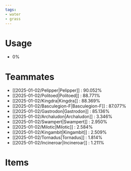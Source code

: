 ```yaml
---
tags:
- water
- grass
---
```

# Usage
- 0%
# Teammates
- [[2025-01-02/Pelipper|Pelipper]] : 90.052%
- [[2025-01-02/Politoed|Politoed]] : 88.771%
- [[2025-01-02/Kingdra|Kingdra]] : 88.369%
- [[2025-01-02/Basculegion-F|Basculegion-F]] : 87.077%
- [[2025-01-02/Gastrodon|Gastrodon]] : 85.136%
- [[2025-01-02/Archaludon|Archaludon]] : 3.346%
- [[2025-01-02/Swampert|Swampert]] : 2.950%
- [[2025-01-02/Milotic|Milotic]] : 2.584%
- [[2025-01-02/Kingambit|Kingambit]] : 2.509%
- [[2025-01-02/Tornadus|Tornadus]] : 1.814%
- [[2025-01-02/Incineroar|Incineroar]] : 1.211%
# Items